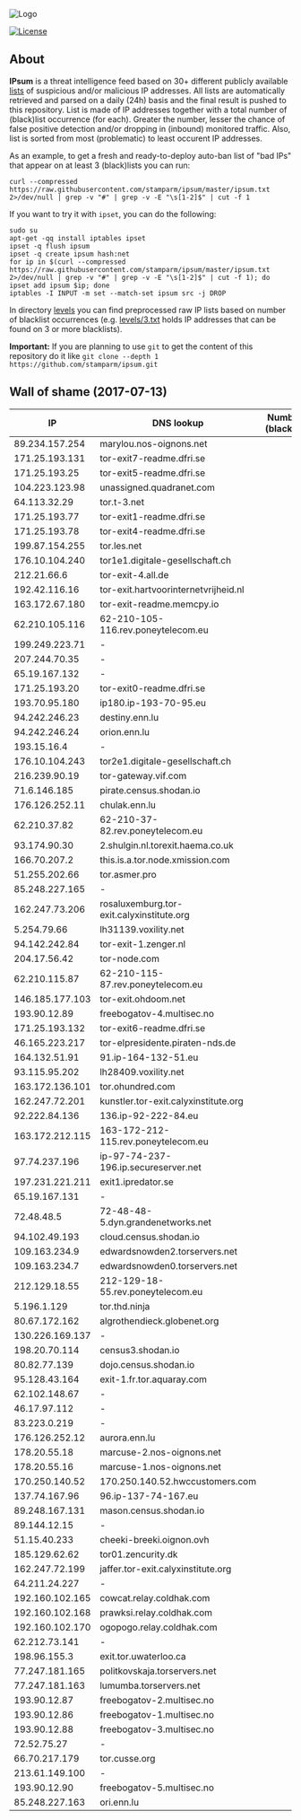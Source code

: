 ![Logo](logo.png)

[![License](https://img.shields.io/badge/license-Public_domain-red.svg)](https://wiki.creativecommons.org/wiki/Public_domain)

About
----

**IPsum** is a threat intelligence feed based on 30+ different publicly available [lists](https://github.com/stamparm/maltrail) of suspicious and/or malicious IP addresses. All lists are automatically retrieved and parsed on a daily (24h) basis and the final result is pushed to this repository. List is made of IP addresses together with a total number of (black)list occurrence (for each). Greater the number, lesser the chance of false positive detection and/or dropping in (inbound) monitored traffic. Also, list is sorted from most (problematic) to least occurent IP addresses.

As an example, to get a fresh and ready-to-deploy auto-ban list of "bad IPs" that appear on at least 3 (black)lists you can run:

```
curl --compressed https://raw.githubusercontent.com/stamparm/ipsum/master/ipsum.txt 2>/dev/null | grep -v "#" | grep -v -E "\s[1-2]$" | cut -f 1
```

If you want to try it with `ipset`, you can do the following:

```
sudo su
apt-get -qq install iptables ipset
ipset -q flush ipsum
ipset -q create ipsum hash:net
for ip in $(curl --compressed https://raw.githubusercontent.com/stamparm/ipsum/master/ipsum.txt 2>/dev/null | grep -v "#" | grep -v -E "\s[1-2]$" | cut -f 1); do ipset add ipsum $ip; done
iptables -I INPUT -m set --match-set ipsum src -j DROP
```

In directory [levels](levels) you can find preprocessed raw IP lists based on number of blacklist occurrences (e.g. [levels/3.txt](levels/3.txt) holds IP addresses that can be found on 3 or more blacklists).

**Important:** If you are planning to use `git` to get the content of this repository do it like `git clone --depth 1 https://github.com/stamparm/ipsum.git`

Wall of shame (2017-07-13)
----

|IP|DNS lookup|Number of (black)lists|
|---|---|--:|
89.234.157.254|marylou.nos-oignons.net|11
171.25.193.131|tor-exit7-readme.dfri.se|10
171.25.193.25|tor-exit5-readme.dfri.se|10
104.223.123.98|unassigned.quadranet.com|10
64.113.32.29|tor.t-3.net|10
171.25.193.77|tor-exit1-readme.dfri.se|10
171.25.193.78|tor-exit4-readme.dfri.se|10
199.87.154.255|tor.les.net|10
176.10.104.240|tor1e1.digitale-gesellschaft.ch|10
212.21.66.6|tor-exit-4.all.de|10
192.42.116.16|tor-exit.hartvoorinternetvrijheid.nl|10
163.172.67.180|tor-exit-readme.memcpy.io|10
62.210.105.116|62-210-105-116.rev.poneytelecom.eu|10
199.249.223.71|-|9
207.244.70.35|-|9
65.19.167.132|-|9
171.25.193.20|tor-exit0-readme.dfri.se|9
193.70.95.180|ip180.ip-193-70-95.eu|9
94.242.246.23|destiny.enn.lu|9
94.242.246.24|orion.enn.lu|9
193.15.16.4|-|9
176.10.104.243|tor2e1.digitale-gesellschaft.ch|9
216.239.90.19|tor-gateway.vif.com|9
71.6.146.185|pirate.census.shodan.io|9
176.126.252.11|chulak.enn.lu|9
62.210.37.82|62-210-37-82.rev.poneytelecom.eu|9
93.174.90.30|2.shulgin.nl.torexit.haema.co.uk|9
166.70.207.2|this.is.a.tor.node.xmission.com|9
51.255.202.66|tor.asmer.pro|9
85.248.227.165|-|9
162.247.73.206|rosaluxemburg.tor-exit.calyxinstitute.org|9
5.254.79.66|lh31139.voxility.net|8
94.142.242.84|tor-exit-1.zenger.nl|8
204.17.56.42|tor-node.com|8
62.210.115.87|62-210-115-87.rev.poneytelecom.eu|8
146.185.177.103|tor-exit.ohdoom.net|8
193.90.12.89|freebogatov-4.multisec.no|8
171.25.193.132|tor-exit6-readme.dfri.se|8
46.165.223.217|tor-elpresidente.piraten-nds.de|8
164.132.51.91|91.ip-164-132-51.eu|8
93.115.95.202|lh28409.voxility.net|8
163.172.136.101|tor.ohundred.com|8
162.247.72.201|kunstler.tor-exit.calyxinstitute.org|8
92.222.84.136|136.ip-92-222-84.eu|8
163.172.212.115|163-172-212-115.rev.poneytelecom.eu|8
97.74.237.196|ip-97-74-237-196.ip.secureserver.net|8
197.231.221.211|exit1.ipredator.se|8
65.19.167.131|-|8
72.48.48.5|72-48-48-5.dyn.grandenetworks.net|8
94.102.49.193|cloud.census.shodan.io|8
109.163.234.9|edwardsnowden2.torservers.net|8
109.163.234.7|edwardsnowden0.torservers.net|8
212.129.18.55|212-129-18-55.rev.poneytelecom.eu|8
5.196.1.129|tor.thd.ninja|8
80.67.172.162|algrothendieck.globenet.org|8
130.226.169.137|-|8
198.20.70.114|census3.shodan.io|8
80.82.77.139|dojo.census.shodan.io|8
95.128.43.164|exit-1.fr.tor.aquaray.com|8
62.102.148.67|-|8
46.17.97.112|-|8
83.223.0.219|-|8
176.126.252.12|aurora.enn.lu|8
178.20.55.18|marcuse-2.nos-oignons.net|8
178.20.55.16|marcuse-1.nos-oignons.net|8
170.250.140.52|170.250.140.52.hwccustomers.com|8
137.74.167.96|96.ip-137-74-167.eu|8
89.248.167.131|mason.census.shodan.io|8
89.144.12.15|-|8
51.15.40.233|cheeki-breeki.oignon.ovh|8
185.129.62.62|tor01.zencurity.dk|8
162.247.72.199|jaffer.tor-exit.calyxinstitute.org|8
64.211.24.227|-|8
192.160.102.165|cowcat.relay.coldhak.com|8
192.160.102.168|prawksi.relay.coldhak.com|8
192.160.102.170|ogopogo.relay.coldhak.com|8
62.212.73.141|-|8
198.96.155.3|exit.tor.uwaterloo.ca|8
77.247.181.165|politkovskaja.torservers.net|8
77.247.181.163|lumumba.torservers.net|8
193.90.12.87|freebogatov-2.multisec.no|8
193.90.12.86|freebogatov-1.multisec.no|8
193.90.12.88|freebogatov-3.multisec.no|8
72.52.75.27|-|8
66.70.217.179|tor.cusse.org|8
213.61.149.100|-|8
193.90.12.90|freebogatov-5.multisec.no|8
85.248.227.163|ori.enn.lu|8
